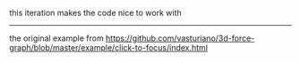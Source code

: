 this iteration makes the code nice to work with

---

the original example from https://github.com/vasturiano/3d-force-graph/blob/master/example/click-to-focus/index.html


